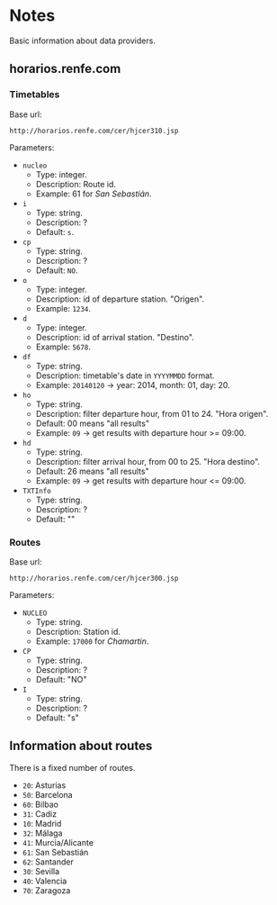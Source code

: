 # Notes

Basic information about data providers.

## horarios.renfe.com

### Timetables

Base url:

`http://horarios.renfe.com/cer/hjcer310.jsp`

Parameters:

* `nucleo`
    * Type: integer.
    * Description: Route id.
    * Example: 61 for *San Sebastián*.
* `i`
    * Type: string.
    * Description: ?
    * Default: `s`.
* `cp`
    * Type: string.
    * Description: ?
    * Default: `NO`.
* `o`
    * Type: integer.
    * Description: id of departure station. "Origen".
    * Example: `1234`.
* `d`
    * Type: integer.
    * Description: id of arrival station. "Destino".
    * Example: `5678`.
* `df`
    * Type: string.
    * Description: timetable's date in `YYYYMMDD` format.
    * Example: `20140120` -> year: 2014, month: 01, day: 20.
* `ho`
    * Type: string.
    * Description: filter departure hour, from 01 to 24. "Hora origen".
    * Default: 00 means "all results"
    * Example: `09` -> get results with departure hour >= 09:00.
* `hd`
    * Type: string.
    * Description: filter arrival hour, from 00 to 25. "Hora destino".
    * Default: 26 means "all results"
    * Example: `09` -> get results with departure hour <= 09:00.
* `TXTInfo`
    * Type: string.
    * Description: ?
    * Default: ""

### Routes

Base url:

`http://horarios.renfe.com/cer/hjcer300.jsp`

Parameters:

* `NUCLEO`
    * Type: string.
    * Description: Station id.
    * Example: `17000` for *Chamartin*.
* `CP`
    * Type: string.
    * Description: ?
    * Default: "NO"
* `I`
    * Type: string.
    * Description: ?
    * Default: "s"


## Information about routes

There is a fixed number of routes.

* `20`: Asturias
* `50`: Barcelona
* `60`: Bilbao
* `31`: Cadiz
* `10`: Madrid
* `32`: Málaga
* `41`: Murcia/Alicante
* `61`: San Sebastián
* `62`: Santander
* `30`: Sevilla
* `40`: Valencia
* `70`: Zaragoza
